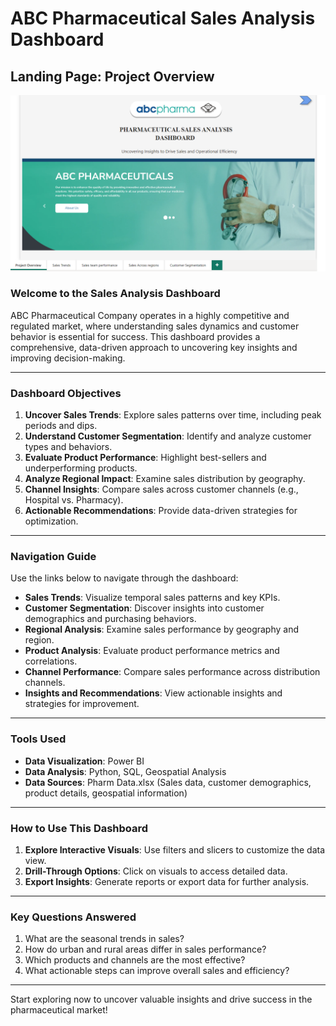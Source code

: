# ABC Pharmaceutical Sales Analysis Dashboard

## Landing Page: Project Overview

  ![](https://github.com/calua-83/Abc-Sales-Dashboard/blob/main/ABC%20Pharm%20project%20overview.png?raw=true)
  
### Welcome to the Sales Analysis Dashboard

ABC Pharmaceutical Company operates in a highly competitive and regulated market, where understanding sales dynamics and customer behavior is essential for success. This dashboard provides a comprehensive, data-driven approach to uncovering key insights and improving decision-making.

---

### Dashboard Objectives

1. **Uncover Sales Trends**: Explore sales patterns over time, including peak periods and dips.
2. **Understand Customer Segmentation**: Identify and analyze customer types and behaviors.
3. **Evaluate Product Performance**: Highlight best-sellers and underperforming products.
4. **Analyze Regional Impact**: Examine sales distribution by geography.
5. **Channel Insights**: Compare sales across customer channels (e.g., Hospital vs. Pharmacy).
6. **Actionable Recommendations**: Provide data-driven strategies for optimization.

---

### Navigation Guide

Use the links below to navigate through the dashboard:

- **Sales Trends**: Visualize temporal sales patterns and key KPIs.
- **Customer Segmentation**: Discover insights into customer demographics and purchasing behaviors.
- **Regional Analysis**: Examine sales performance by geography and region.
- **Product Analysis**: Evaluate product performance metrics and correlations.
- **Channel Performance**: Compare sales performance across distribution channels.
- **Insights and Recommendations**: View actionable insights and strategies for improvement.

---

### Tools Used

- **Data Visualization**: Power BI
- **Data Analysis**: Python, SQL, Geospatial Analysis
- **Data Sources**: Pharm Data.xlsx (Sales data, customer demographics, product details, geospatial information)

---

### How to Use This Dashboard

1. **Explore Interactive Visuals**: Use filters and slicers to customize the data view.
2. **Drill-Through Options**: Click on visuals to access detailed data.
3. **Export Insights**: Generate reports or export data for further analysis.

---

### Key Questions Answered

1. What are the seasonal trends in sales?
2. How do urban and rural areas differ in sales performance?
3. Which products and channels are the most effective?
4. What actionable steps can improve overall sales and efficiency?

---

Start exploring now to uncover valuable insights and drive success in the pharmaceutical market!

